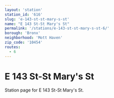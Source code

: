 ```yaml
---
layout: 'station'
station_id: '616'
slug: 'e-143-st-st-mary-s-st'
name: "E 143 St-St Mary's St"
permalink: '/stations/e-143-st-st-mary-s-st-6/'
borough: 'Bronx'
neighborhood: 'Mott Haven'
zip_code: '10454'
routes:
  - 6
---
```

# E 143 St-St Mary's St

Station page for E 143 St-St Mary's St.
